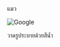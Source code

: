 แมว

![Google ](https://i.pinimg.com/originals/69/de/68/69de68f4e28518947e33e32896124e4e.jpg)

วาดรูประบายด้วยสีน้ำ
